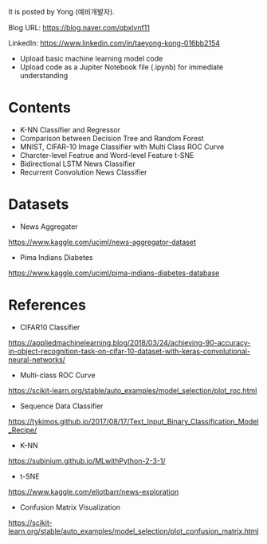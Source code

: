 
It is posted by Yong (예비개발자).

Blog URL: https://blog.naver.com/qbxlvnf11

LinkedIn: https://www.linkedin.com/in/taeyong-kong-016bb2154


- Upload basic machine learning model code
- Upload code as a Jupiter Notebook file (.ipynb) for immediate understanding


Contents
=============

- K-NN Classifier and Regressor
- Comparison between Decision Tree and Random Forest
- MNIST, CIFAR-10 Image Classifier with Multi Class ROC Curve
- Charcter-level Featrue and Word-level Feature t-SNE
- Bidirectional LSTM News Classifier
- Recurrent Convolution News Classifier

Datasets
=============

- News Aggregater

https://www.kaggle.com/uciml/news-aggregator-dataset

- Pima Indians Diabetes

https://www.kaggle.com/uciml/pima-indians-diabetes-database


References
=============

- CIFAR10 Classifier

https://appliedmachinelearning.blog/2018/03/24/achieving-90-accuracy-in-object-recognition-task-on-cifar-10-dataset-with-keras-convolutional-neural-networks/

- Multi-class ROC Curve

https://scikit-learn.org/stable/auto_examples/model_selection/plot_roc.html

- Sequence Data Classifier

https://tykimos.github.io/2017/08/17/Text_Input_Binary_Classification_Model_Recipe/

- K-NN

https://subinium.github.io/MLwithPython-2-3-1/

- t-SNE

https://www.kaggle.com/eliotbarr/news-exploration

- Confusion Matrix Visualization

https://scikit-learn.org/stable/auto_examples/model_selection/plot_confusion_matrix.html
